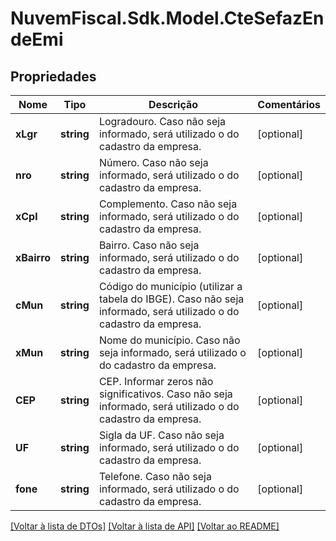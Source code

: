# NuvemFiscal.Sdk.Model.CteSefazEndeEmi

## Propriedades

Nome | Tipo | Descrição | Comentários
------------ | ------------- | ------------- | -------------
**xLgr** | **string** | Logradouro.  Caso não seja informado, será utilizado o do cadastro da empresa. | [optional] 
**nro** | **string** | Número.  Caso não seja informado, será utilizado o do cadastro da empresa. | [optional] 
**xCpl** | **string** | Complemento.  Caso não seja informado, será utilizado o do cadastro da empresa. | [optional] 
**xBairro** | **string** | Bairro.  Caso não seja informado, será utilizado o do cadastro da empresa. | [optional] 
**cMun** | **string** | Código do município (utilizar a tabela do IBGE).  Caso não seja informado, será utilizado o do cadastro da empresa. | [optional] 
**xMun** | **string** | Nome do município.  Caso não seja informado, será utilizado o do cadastro da empresa. | [optional] 
**CEP** | **string** | CEP.  Informar zeros não significativos.  Caso não seja informado, será utilizado o do cadastro da empresa. | [optional] 
**UF** | **string** | Sigla da UF.  Caso não seja informado, será utilizado o do cadastro da empresa. | [optional] 
**fone** | **string** | Telefone.  Caso não seja informado, será utilizado o do cadastro da empresa. | [optional] 

[[Voltar à lista de DTOs]](../README.md#documentation-for-models) [[Voltar à lista de API]](../README.md#documentation-for-api-endpoints) [[Voltar ao README]](../README.md)

